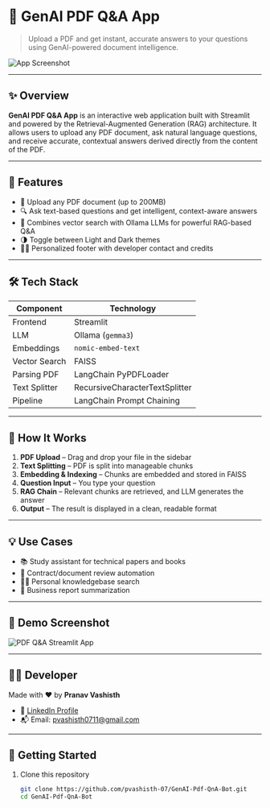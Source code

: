 # 📄 GenAI PDF Q&A App

> Upload a PDF and get instant, accurate answers to your questions using GenAI-powered document intelligence.

![App Screenshot](./Screenshot%202025-06-10%20015340.png)

---

## ✨ Overview

**GenAI PDF Q&A App** is an interactive web application built with Streamlit and powered by the Retrieval-Augmented Generation (RAG) architecture. It allows users to upload any PDF document, ask natural language questions, and receive accurate, contextual answers derived directly from the content of the PDF.

---

## 🚀 Features

- 📁 Upload any PDF document (up to 200MB)
- 🔍 Ask text-based questions and get intelligent, context-aware answers
- 🧠 Combines vector search with Ollama LLMs for powerful RAG-based Q&A
- 🌗 Toggle between Light and Dark themes
- 🙋‍♂️ Personalized footer with developer contact and credits

---

## 🛠 Tech Stack

| Component      | Technology              |
|----------------|-------------------------|
| Frontend       | Streamlit               |
| LLM            | Ollama (`gemma3`)       |
| Embeddings     | `nomic-embed-text`      |
| Vector Search  | FAISS                   |
| Parsing PDF    | LangChain PyPDFLoader   |
| Text Splitter  | RecursiveCharacterTextSplitter |
| Pipeline       | LangChain Prompt Chaining |

---

## 🧪 How It Works

1. **PDF Upload** – Drag and drop your file in the sidebar
2. **Text Splitting** – PDF is split into manageable chunks
3. **Embedding & Indexing** – Chunks are embedded and stored in FAISS
4. **Question Input** – You type your question
5. **RAG Chain** – Relevant chunks are retrieved, and LLM generates the answer
6. **Output** – The result is displayed in a clean, readable format

---

## 💡 Use Cases

- 📚 Study assistant for technical papers and books
- 🧾 Contract/document review automation
- 🧑‍💻 Personal knowledgebase search
- 💼 Business report summarization

---

## 📸 Demo Screenshot

![PDF Q&A Streamlit App](./Screenshot%202025-06-10%20015340.png)

---

## 👨‍💻 Developer

Made with ❤️ by **Pranav Vashisth**

- 🔗 [LinkedIn Profile](https://www.linkedin.com/in/pranav-vashisth/)
- 📬 Email: [pvashisth0711@gmail.com](mailto:pvashisth0711@gmail.com)

---

## 🏁 Getting Started

1. Clone this repository  
   ```bash
   git clone https://github.com/pvashisth-07/GenAI-Pdf-QnA-Bot.git
   cd GenAI-Pdf-QnA-Bot
